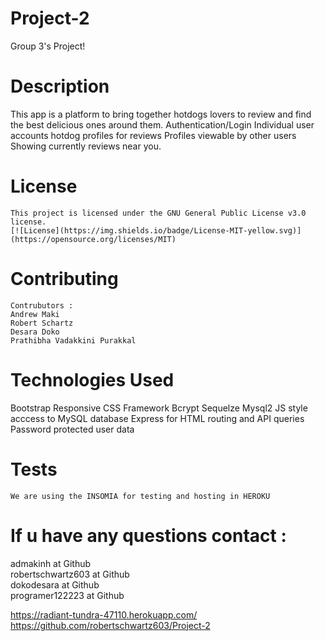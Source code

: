 # Project-2
Group 3's Project!


  # Description
  This app is a platform to bring together hotdogs lovers to review and find the best delicious ones around them.
  Authentication/Login
Individual user accounts hotdog profiles for reviews
Profiles viewable by other users
Showing currently reviews near you.
   
  
  # License
    This project is licensed under the GNU General Public License v3.0 license.
    [![License](https://img.shields.io/badge/License-MIT-yellow.svg)](https://opensource.org/licenses/MIT)

  # Contributing
    Contrubutors :
    Andrew Maki
    Robert Schartz
    Desara Doko
    Prathibha Vadakkini Purakkal

 # Technologies Used

  Bootstrap
Responsive CSS Framework
Bcrypt
Sequelze
Mysql2
JS style acccess to MySQL database
Express
for HTML routing and API queries
Password protected user data

  # Tests
    We are using the INSOMIA for testing and hosting in HEROKU
    
  
  # If u have any questions contact :
 admakinh at Github  
 robertschwartz603 at Github  
 dokodesara at Github  
 programer122223  at Github  

  https://radiant-tundra-47110.herokuapp.com/
https://github.com/robertschwartz603/Project-2


